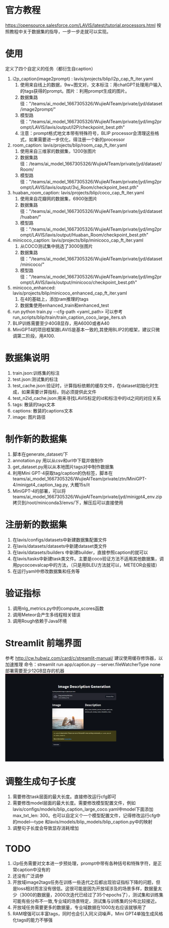 # 官方教程
https://opensource.salesforce.com/LAVIS/latest/tutorial.processors.html
按照教程中关于数据集的指导，一步一步走就可以实现。
# 使用
定义了四个自定义的任务（都衍生自caption）
1. i2p_caption(image2prompt) : lavis/projects/blip/i2p_cap_ft_iter.yaml
   1. 使用来自线上的数据，9w+图文对，文本标注：用chatGPT处理用户输入的tags获得的prompt。图片：利用prompt生成的图片。
   2. 数据集路径："/teams/ai_model_1667305326/WujieAITeam/private/jyd/dataset/image2prompt/"
   3. 模型路径："/teams/ai_model_1667305326/WujieAITeam/private/jyd/img2prompt/LAVIS/lavis/output/I2P/checkpoint_best.pth"
   4. 注意：prompt格式地文本带有特殊符号，BLIP processor会清理这些格式，如果需要进一步优化，得注册一个新的processor
2. room_caption: lavis/projects/blip/room_cap_ft_iter.yaml
   1. 使用来自三维家的数据集，1200张图片
   2. 数据集路径：/teams/ai_model_1667305326/WujieAITeam/private/jyd/dataset/Room/
   3. 模型路径："/teams/ai_model_1667305326/WujieAITeam/private/jyd/img2prompt/LAVIS/lavis/output/3vj_Room/checkpoint_best.pth"
3. huaban_room_caption: lavis/projects/blip/coco_cap_ft_iter.yaml
   1. 使用来自花瓣网的数据集，6900张图片
   2. 数据集路径："/teams/ai_model_1667305326/WujieAITeam/private/jyd/dataset/huaban/"
   3. 模型路径："/teams/ai_model_1667305326/WujieAITeam/private/jyd/img2prompt/LAVIS/lavis/output/Huaban_Room/checkpoint_best.pth"
4. minicoco_caption: lavis/projects/blip/minicoco_cap_ft_iter.yaml
   1. 从COCO测试集中挑选了3000张图片
   2. 数据集路径："/teams/ai_model_1667305326/WujieAITeam/private/jyd/dataset/minicoco/"
   3. 模型路径："/teams/ai_model_1667305326/WujieAITeam/private/jyd/img2prompt/LAVIS/lavis/output/minicoco/checkpoint_best.pth"
5. minicoco_enhanced: lavis/projects/blip/minicoco_enhanced_cap_ft_iter.yaml
   1. 在4的基础上，添加ram推理的tags
   2. 数据集使用enhanced_train和enhanced_test
6. run python train.py --cfg-path <yaml_path>  可以参考run_scripts/blip/train/train_caption_coco_large_iters.sh
7. BLIP训练需要至少40GB显存，用A6000或者A40
8. MiniGPT4的项目框架跟LAVIS是基本一致的,其使用BLIP2的框架，建议只微调第二阶段，用A100.

# 数据集说明
1. train.json:训练集的标注
2. test.json:测试集的标注
3. test_cache.json:验证时，计算指标依赖的缓存文件，在dataset初始化时生成，如果需要计算指标，则必须提供此文件
4. test_n2id_cache.json:用来寻找LAVIS标定的id和标注中的id之间的对应关系
5. tags: 散装的tags文本
6. captions: 散装的captions文本
7. image: 图片路径


# 制作新的数据集
1. 脚本在generate_dataset/下
2. annotation.py 用以从csv和url中下载并做制作
3. get_dataset.py用以从本地图片tags对中制作数据集
4. 利用Mini GPT-4获取tag/caption的伪标签，脚本在teams/ai_model_1667305326/WujieAITeam/private/ztn/MiniGPT-4/minigpt4_caption_tag.py, 大概15s/it
5. MiniGPT-4的部署，可以将teams/ai_model_1667305326/WujieAITeam/private/jyd/minigpt4_env.zip 拷贝到/root/miniconda3/envs/下，解压后可以直接使用

# 注册新的数据集
1. 在lavis/configs/datasets中新建数据集配置文件
2. 在lavis/datasets/datasets中新建dataset类文件
3. 在lavis/datasets/builders 中新建builder，直接参照caption的就可以
4. 在lavis/tasks中新建task类文件。主要是coco验证方法不适用其他数据集，调用pycocoevalcap中的方法，（只是用BLEU方法就可以，METEOR会报错）
5. 在运行yaml中修改数据集和任务等

# 验证指标
1. 调用nlg_metrics.py中的compute_scores函数
2. 调用Meteor会产生多线程相关错误
3. 调用Rough依赖于Java环境


# Streamlit 前端界面
参考 http://cw.hubwiz.com/card/c/streamlit-manual/
建议使用缓存修饰器，以加速推理
命令：streamlit run app/caption.py --server.fileWatcherType none
部署需要至少12GB显存的机器
![img.png](img.png)

# 调整生成句子长度
1. 需要修改task层面的最大长度。直接修改运行cfg即可
2. 需要修改model层面的最大长度。需要修改模型配置文件，例如lavis/configs/models/blip_caption_large_coco.yaml中model下面添加max_txt_len: 300。也可以自定义个一个模型配置文件，记得修改运行cfg中的model—type 和lavis/models/blip_models/blip_caption.py中的映射
3. 调整句子长度会导致显存消耗增加

# TODO
1. i2p任务需要对文本进一步预处理，prompt中带有各种括号和特殊字符，是正常caption中没有的
2. 还没有广泛调参
3. 开放域image2tags任务在训练一些迭代之后都出现验证指标下降的问题，但是loss相对而言没有很低。这很可能是因为开放域涉及的场景多样，数据量太少（3000的数据量，2000次迭代已经过了35个epochs了），测试集和训练集可能有些分布不一致,专业域的场景特定，测试集与训练集的分布比较接近。
4. 开放域任务需要更多的数据量，专业域数据在1000左右应该就够用了
5. RAM增强可以丰富tags，同时也会引入同义词噪声，Mini GPT4单独生成风格化tags的能力不够强
